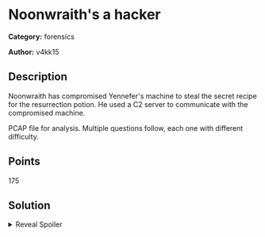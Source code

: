 # Noonwraith's a hacker
**Category:** forensics

**Author:** v4kk15

## Description
Noonwraith has compromised Yennefer's machine to steal the secret recipe for the resurrection potion. He used a C2 server to communicate with the compromised machine. 

PCAP file for analysis. Multiple questions follow, each one with different difficulty. 

## Points
175

## Solution

<details>
 <summary>Reveal Spoiler</summary>

#### Noonwraith has compromised Yennefer's machine to steal the secret recipe for the resurrection potion. He used a C2 server to communicate with the compromised machine. 
---------------------------
- Which protocol is used in the C2 communication? (30 points) 
	<br /> **a.** DNS
	<br /> **b.** HTTPS
	<br /> **c.** DoH **(CORRECT)**
	<br /> **d.** HTTP
	<br /> **e.** FTP
	<br /> **f.** ICMP

-- **Answer details:** The communication between the compromised machine and the C2 is done via DoH. This can be derived by the TLS communication that the victim IP has with the Cloudflare DoH IP address.

- Which provider is used in the C2 communication? (25 points) 
	<br /> **Cloudflare**
	
**Answer details:** This can be derived by the TLS communication that the victim IP has with the Cloudflare DoH IP address. A simple google search is enough to find out that the IP belongs to Cloudflare DoH - https://community.cloudflare.com/t/dns-over-https-using-https-104-16-249-249-dns-query/64472

- What is Yennefer's private IP address? (10 points) 
	<br /> **192.168.85.133**

**Answer details:** The IP address which is a private IP is definitely the IP address of the victim.

#### Noonwraith has made a mistake when performing his attack. He accidentally exposed the C2 server IP address.
---------------------------
- What is the public IP address of the C2 server? (15 points) 
	<br /> **134.209.189.120**

**Answer details:** This is revealed in the HTTP communcation with the requests GET /keys.txt and GET /secret.zip

- What is the Operating System of the compromised machine? (15 points) 
	<br /> **linux-gnu**
	
**Answer details:** In the GET request of keys.txt follow TCP stream to see the actual request. The OS is shown there.

- Which tool was used to fetch the files from the C2 server? (20 points) 
	<br /> **a.** curl
	<br /> **b.** wget (CORRECT)
	<br /> **c.** browser
	<br /> **d.** git
	<br /> **e.** uGet
	
**Answer details:** In the GET request of keys.txt follow TCP stream to see the actual request. The software used to issue the request is shown there.

	
- What is the version of the tool used to fetch the files from the C2 server? (10 points) 
	<br /> **1.19.4**
	
**Answer details:** In the GET request of keys.txt follow TCP stream to see the actual request. The version of the software used to issue the request is shown there.

#### Noonwraith made another mistake. Some parts of the communication between Yennefer's machine and the C2 server are not very secure.
---------------------------
- Which protocol is used in the insecure communication? (10 points) 
	<br /> **a.** DNS
	<br /> **b.** HTTPS
	<br /> **c.** DoH
	<br /> **d.** HTTP **(CORRECT)**
	<br /> **e.** FTP
	<br /> **f.** ICMP
	<br /> **g.** FTPS
	
**Answer details:** There are some segments in the PCAP file which are HTTP traffic. It's easy to understand that this is direct communication with the C2 due to the GET /keys and GET /secret.zip requests.

- What is the first flag? (20 points)
	<br /> **CCSC{a2674l12_Th3r3_I5_n3v3r_a_s3c0nd_0pp0rtunity_to_m4k3_4_fIrSt_Impr3ssIon_021fu831}**
	
**Answer details:** Follow the TCP stream of the GET /keys.txt request. There is a BASE32 encoded parameter which is the flag.

- What is the second flag? (20 points)
	<br /> **CCSC{2f35a232_Th3r3's_4_gr4in_0f_truth_in_3v3ry_f4iry_t4l3_24124fsa2}**

**Answer details:** Follow the TCP stream of the GET /secret.zip request. Download the ZIP file which is encrypted. To decrypt it use the flag1 as a password. The flag2.txt is the second flag

</details>
